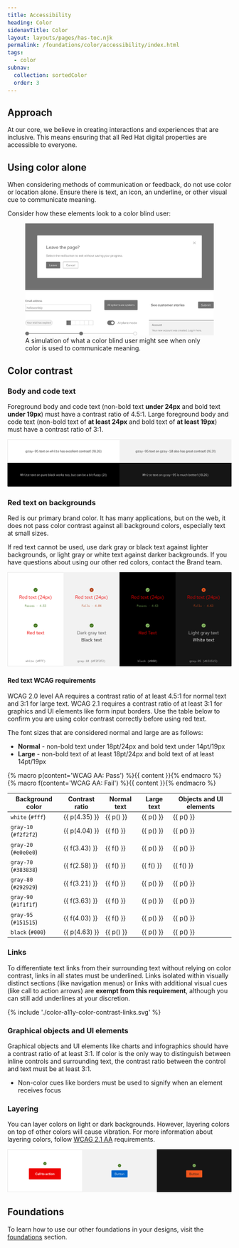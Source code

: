 ```yaml
---
title: Accessibility
heading: Color
sidenavTitle: Color
layout: layouts/pages/has-toc.njk
permalink: /foundations/color/accessibility/index.html
tags:
  - color
subnav:
  collection: sortedColor
  order: 3
---
```


<link data-helmet rel="stylesheet" href="/assets/packages/@rhds/elements/elements/rh-table/rh-table-lightdom.css">

<script data-helmet type="module">
  import '@rhds/elements/rh-alert/rh-alert.js';
  import '@rhds/elements/rh-table/rh-table.js';
</script>

<style data-helmet>
  .pass { color: var(--rh-color-status-success); }
  .fail { color: var(--rh-color-status-danger); }
  figcaption { 
    margin-block-start: var(--rh-space-lg);
    color: var(--rh-color-text-secondary-on-light);
    font-size: var(--rh-font-size-body-text-sm);
  }
</style>

## Approach

At our core, we believe in creating interactions and experiences that are inclusive. This means ensuring that all Red Hat digital properties are accessible to everyone.

## Using color alone

When considering methods of communication or feedback, do not use color or
location alone. Ensure there is text, an icon, an underline, or other visual
cue to communicate meaning. 

Consider how these elements look to a color blind user:

<figure>
  <uxdot-example color-palette="lightest" width-adjustment="1012px">
    <img alt="Dialog with a gray leave button, a form field with a gray bottom border, and progress steps in gray without labels" src="/assets/color/color-a11y-using-color-alone.svg">
  </uxdot-example>
  <figcaption>
    A simulation of what a color blind user might see when only color is used to communicate meaning.
  </figcaption>
</figure>

## Color contrast

### Body and code text

Foreground body and code text (non-bold text **under 24px** and bold text 
**under 19px**) must have a contrast ratio of 4.5:1. Large foreground body and 
code text (non-bold text of **at least 24px** and bold text of **at least 
19px**) must have a contrast ratio of 3:1.

<uxdot-example width-adjustment=”100%” variant="full" alignment="left" no-border>
  <img alt="Two examples of dark text on light backgrounds and two examples of light text on dark backgrounds" 
       src="/assets/color/color-a11y-color-contrast-body-code-text.svg">
</uxdot-example>

### Red text on backgrounds

Red is our primary brand color. It has many applications, but on the web, it does not pass color contrast against all background colors, especially text at small sizes.

If red text cannot be used, use dark gray or black text against lighter backgrounds, or light gray or white text against darker backgrounds. If you have questions about using our other red colors, contact the Brand team.

<uxdot-example width-adjustment=”100%” variant="full" alignment="left" no-border>
  <img alt="Several examples of red text over light and dark themed backgrounds showing some that pass and some that fail. There is also an example of dark gray text and black text against a light background as well as an example of light gray text and white text on a dark background." src="/assets/color/color-a11y-red-text-on-bgs.svg">
</uxdot-example>

#### Red text WCAG requirements

WCAG 2.0 level AA requires a contrast ratio of at least 4.5:1 for normal text and 3:1 for large text. WCAG 2.1 requires a contrast ratio of at least 3:1 for graphics and UI elements like form input borders. Use the table below to confirm you are using color contrast correctly before using red text.

The font sizes that are considered normal and large are as follows:

- **Normal** - non-bold text under 18pt/24px and bold text under 14pt/19px
- **Large** - non-bold text of at least 18pt/24px and bold text of at least 14pt/19px

{% macro p(content='WCAG AA: Pass') %}<span class="pass">{{ content }}</span>{% endmacro %}
{% macro f(content='WCAG AA: Fail') %}<span class="fail">{{ content }}</span>{% endmacro %}

<rh-table>

| Background color      | Contrast ratio | Normal text | Large text | Objects and UI elements |
| --------------------- | -------------- | ----------- | ---------- | ------------------------- |
| `white` (`#fff`)      | {{ p(4.35) }}  | {{ p() }}   | {{ p() }}  | {{ p() }}                 |
| `gray-10` (`#f2f2f2`) | {{ p(4.04) }}  | {{ f() }}   | {{ p() }}  | {{ p() }}                 |
| `gray-20` (`#e0e0e0`) | {{ f(3.43) }}  | {{ f() }}   | {{ p() }}  | {{ p() }}                 |
| `gray-70` (`#383838`) | {{ f(2.58) }}  | {{ f() }}   | {{ f() }}  | {{ f() }}                 |
| `gray-80` (`#292929`) | {{ f(3.21) }}  | {{ f() }}   | {{ p() }}  | {{ p() }}                 |
| `gray-90` (`#1f1f1f`) | {{ f(3.63) }}  | {{ f() }}   | {{ p() }}  | {{ p() }}                 |
| `gray-95` (`#151515`) | {{ f(4.03) }}  | {{ f() }}   | {{ p() }}  | {{ p() }}                 |
| `black` (`#000`)      | {{ p(4.63) }}  | {{ p() }}   | {{ p() }}  | {{ p() }}                 |

</rh-table>

### Links

To differentiate text links from their surrounding text without relying on color 
contrast, links in all states must be underlined. Links isolated within visually 
distinct sections (like navigation menus) or links with additional visual cues (like call to action arrows) are **exempt from this requirement**, although you can still add 
underlines at your discretion.

<uxdot-example width-adjustment="797px">{% include './color-a11y-color-contrast-links.svg' %}</uxdot-example>

### Graphical objects and UI elements

Graphical objects and UI elements like charts and infographics should have a 
contrast ratio of at least 3:1. If color is the only way to distinguish between 
inline controls and surrounding text, the contrast ratio between the control and 
text must be at least 3:1.

- Non-color cues like borders must be used to signify when an element receives 
  focus

### Layering

You can layer colors on light or dark backgrounds. However, layering colors on top of other colors will cause vibration. For more information about layering colors, follow [WCAG 2.1 AA][wcag21aa] requirements.

<uxdot-example width-adjustment=”1140px” variant="full" alignment="left" no-border>
  <img alt="Red call to action on a white background, blue button on a light gray background, and a light red-orange button on a black background"
       src="/assets/color/color-a11y-color-contrast-layering.svg">
</uxdot-example>

<uxdot-feedback>
  <h2>Foundations</h2>
  <p>To learn how to use our other foundations in your designs, visit the <a href="/foundations">foundations</a> section.</p>
</uxdot-feedback>

[brandteam]: https://www.redhat.com/en/about/brand/standards
[colourcontrastanalyzer]: https://www.tpgi.com/color-contrast-checker/
[wcag21aa]: https://www.w3.org/WAI/WCAG21/Understanding/
